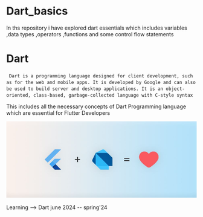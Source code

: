 # Dart_basics
In ths repository  i have explored dart essentials which includes variables ,data types ,operators ,functions and some control flow statements
# Dart
`
Dart is a programming language designed for client development, such as for the web and mobile apps. It is developed by Google and can also be used to build server and desktop applications. It is an object-oriented, class-based, garbage-collected language with C-style syntax`

This includes all the necessary concepts of Dart Programming language which are essential for Flutter Developers


![Dart](https://github.com/zainalvi110/Dart_basics/blob/main/download.jpeg)

Learning --> Dart june 2024 -- spring'24
